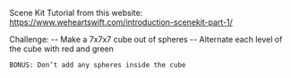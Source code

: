 Scene Kit Tutorial from this website: https://www.weheartswift.com/introduction-scenekit-part-1/

Challenge:
	-- Make a 7x7x7 cube out of spheres
	-- Alternate each level of the cube with red and green
	
	BONUS: Don’t add any spheres inside the cube
